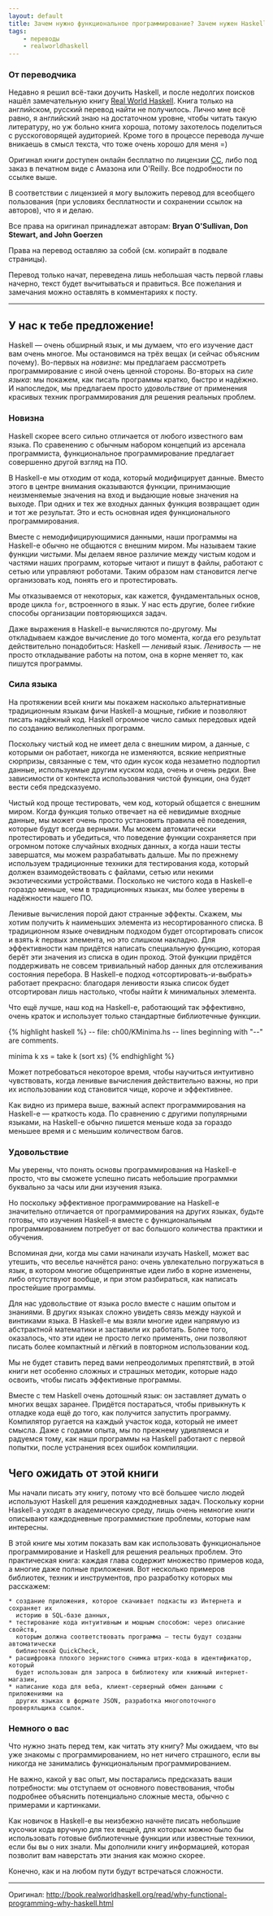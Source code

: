 ```yaml
---
layout: default
title: Зачем нужно функциональное программирование? Зачем нужен Haskell?
tags:
    - переводы
    - realworldhaskell
---
```


### От переводчика ###

Недавно я решил всё-таки доучить Haskell, и после недолгих поисков нашёл
замечательную книгу [Real World Haskell][rwh]. Книга только на английском,
русский перевод найти не получилось. Лично мне всё равно, я английский знаю на
достаточном уровне, чтобы читать такую литературу, но уж больно книга хороша,
потому захотелось поделиться с русскоговорящей аудиторией. Кроме того в
процессе перевода лучше вникаешь в смысл текста, что тоже очень хорошо для меня
=)

Оригинал книги доступен онлайн бесплатно по лицензии [CC][license], либо под
заказ в печатном виде с Амазона или O'Reilly. Все подробности по ссылке выше.

В соответствии с лицензией я могу выложить перевод для всеобщего пользования
(при условиях бесплатности и сохранении ссылок на авторов), что я и делаю.

Все права на оригинал принадлежат авторам: **Bryan O'Sullivan, Don Stewart, and
John Goerzen**

Права на перевод оставляю за собой (см. копирайт в подвале страницы).

Перевод только начат, переведена лишь небольшая часть первой главы начерно,
текст будет вычитываться и правиться. Все пожелания и замечания можно оставлять
в комментариях к посту.

[rwh]: http://book.realworldhaskell.org/
[license]: http://creativecommons.org/licenses/by-nc/3.0/

---

## У нас к тебе предложение! ##

Haskell — очень обширный язык, и мы думаем, что его изучение даст вам очень
многое. Мы остановимся на трёх вещах (и сейчас объясним почему). Во-первых на
*новизне*: мы предлагаем рассмотреть программирование с иной очень ценной
стороны. Во-вторых на *силе языка*: мы покажем, как писать программы кратко,
быстро и надёжно. И напоследок, мы предлагаем просто *удовольствие* от
применения красивых техник программирования для решения реальных проблем.

### Новизна ###

Haskell скорее всего сильно отличается от любого известного вам языка. По
сравенению с обычным набором концепций из арсенала программиста, функциональное
программирование предлагает совершенно другой взгляд на ПО.

В Haskell-е мы отходим от кода, который модифицирует данные. Вместо этого в
центре внимания оказываются функции, принимающие неизменяемые значения на вход
и выдающие новые значения на выходе. При одних и тех же входных данных функция
возвращает один и тот же результат. Это и есть основная идея функционального
программирования.

Вместе с немодифицирующимися данными, наши программы на Haskell-е обычно не
общаются с внешним миром. Мы называем такие функции *чистыми*. Мы делаем явное
различие между чистым кодом и частями наших программ, которые читают и пишут в
файлы, работают с сетью или управляют роботами. Таким образом нам становится
легче организовать код, понять его и протестировать.

Мы отказываемся от некоторых, как кажется, фундаментальных основ, вроде цикла
`for`, встроенного в язык. У нас есть другие, более гибкие способы организации
повторяющихся задач.

Даже выражения в Haskell-е вычисляются по-другому. Мы откладываем каждое
вычисление до того момента, когда его результат действительно понадобиться:
Haskell — *ленивый* язык. *Ленивость* — не просто откладывание работы на потом,
она в корне меняет то, как пишутся программы.

### Сила языка ###

На протяжении всей книги мы покажем насколько альтернативные традиционным
языкам фичи Haskell-а мощные, гибкие и позволяют писать надёжный код. Haskell
огромное число самых передовых идей по созданию великолепных программ.

Поскольку чистый код не имеет дела с внешним миром, а данные, с которыми он
работает, никогда не изменяются, всякие неприятные сюрпризы, связанные с тем,
что один кусок кода незаметно подпортил данные, используемые другим куском
кода, очень и очень редки. Вне зависимости от контекста использования чистой
функции, она будет вести себя предсказуемо.

Чистый код проще тестировать, чем код, который общается с внешним миром. Когда
функция только отвечает на её невидимые входные данные, мы может очень просто
установить правила её поведения, которые будут всегда верными. Мы можем
автоматически протестировать и убедиться, что поведение функции сохраняется при
огромном потоке случайных входных данных, а когда наши тесты завершатся, мы
можем разрабатывать дальше. Мы по прежнему используем традиционные техники для
тестирования кода, который должен взаимодействовать с файлами, сетью или некими
экзотическими устройствами. Посколько не чистого кода в Haskell-е гораздо
меньше, чем в традиционных языках, мы более уверены в надёжности нашего ПО.

Ленивые вычисления порой дают странные эффекты. Скажем, мы хотим получить _k_
наименьших элемента из несортированного списка. В традиционном языке очевидным
подходом будет отсортировать список и взять _k_ первых элемента, но это слишком
накладно. Для эффективности нам придётся написать специальную функцию, которая
берёт эти значения из списка в один проход. Этой функции придётся поддерживать
не совсем тривиальный набор данных для отслеживания состояния перебора. В
Haskell-е подход «отсортировать-и-выбрать» работает прекрасно: благодаря
ленивости языка список будет отсортирован лишь настолько, чтобы найти _k_
минимальных элемента.

Что ещё лучше, наш код на Haskell-е, работающий так эффективно, очень краток и
использует только стандартные библиотечные функции.

{% highlight haskell %}
-- file: ch00/KMinima.hs
-- lines beginning with "--" are comments.

minima k xs = take k (sort xs)
{% endhighlight %}

Может потребоваться некоторое время, чтобы научиться интуитивно чувствовать,
когда ленивые вычисления действительно важны, но при их использовании код
становится чище, короче и эффективнее.

Как видно из примера выше, важный аспект программирования на Haskell-е —
краткость кода. По сравнению с другими популярными языками, на Haskell-е обычно
пишется меньше кода за гораздо меньшее время и с меньшим количеством багов.

### Удовольствие ###

Мы уверены, что понять основы программирования на Haskell-е просто, что вы сможете
успешно писать небольшие программки буквально за часы или дни изучения языка.

Но поскольку эффективное программирование на Haskell-е значительно отличается
от программирования на других языках, будьте готовы, что изучения Haskell-я вместе
с функциональным программированием потребует от вас большого количества практики
и обучения.

Вспоминая дни, когда мы сами начинали изучать Haskell, может вас утешить, что
веселье начнётся рано: очень увлекательно погружаться в язык, в котором многие
общепринятые идеи либо в корне изменены, либо отсутствуют вообще, и при этом
разбираться, как написать простейшие программы.

Для нас удовольствие от языка росло вместе с нашим опытом и знаниями. В других
языках сложно увидеть связь между наукой и винтиками языка. В Haskell-е мы
взяли многие идеи напрямую из абстрактной математики и заставили их работать.
Более того, оказалось, что эти идеи не просто легко применять, они позволяют
писать более компактный и лёгкий в повторном использовании код.

Мы не будет ставить перед вами непреодолимых препятствий, в этой книги нет
особенно сложных и страшных методик, которые надо освоить, чтобы писать
эффективные программы.

Вместе с тем Haskell очень дотошный язык: он заставляет думать о многих вещах
заранее. Придётся постараться, чтобы привыкнуть к отладке кода ещё до того,
как получится запустить программу. Компилятор ругается на каждый участок кода,
который не имеет смысла. Даже с годами опыта, мы по прежнему удивляемся и радуемся
тому, как наши программы на Haskell работают с первой попытки, после устранения
всех ошибок компиляции.

## Чего ожидать от этой книги ##

Мы начали писать эту книгу, потому что всё большее число людей используют Haskell
для решения каждодневных задач. Поскольку корни Haskell-а уходят в академическую
среду, лишь очень немногие книги описывают каждодневные программисткие проблемы,
которые нам интересны.

В этой книге мы хотим показать вам как использовать функциональное программирование
и Haskell для решения реальных проблем. Это практическая книга: каждая глава содержит
множество примеров кода, а многие даже полные приложения. Вот несколько примеров
библиотек, техник и инструментов, про разработку которых мы расскажем:

    * создание приложения, которое скачивает подкасты из Интернета и сохраняет их
      историю в SQL-базе данных,
    * тестирование кода интуитивным и мощным способом: через описание свойств,
      которым должна соответствовать программа — тесты будут созданы автоматически
      библиотекой QuickCheck,
    * расшифровка плохого зернистого снимка штрих-кода в идентификатор, который
      будет использован для запроса в библиотеку или книжный интернет-магазин,
    * написание кода для веба, клиент-серверный обмен данными с приложениями на
      других языках в формате JSON, разработка многопоточного проверяльщика ссылок.

### Немного о вас ###

Что нужно знать перед тем, как читать эту книгу? Мы ожидаем, что вы уже знакомы
с программированием, но нет ничего страшного, если вы никогда не занимались
функциональным программированием.

Не важно, какой у вас опыт, мы постарались предсказать ваши потребности: мы отступаем
от основного повествования, чтобы подробнее объяснить потенциально сложные места, обычно
с примерами и картинками.

Как новичок в Haskell-е вы неизбежно начнёте писать небольшие кусочки кода
вручную для тех вещей, для которых можно было бы использовать готовые
библиотечные функции или известные техники, если бы вы о них знали. Мы дополнили
книгу информацией, которая позволит вам наверстать эти знания как можно скорее.

Конечно, как и на любом пути будут встречаться сложности.

---

Оригинал: <http://book.realworldhaskell.org/read/why-functional-programming-why-haskell.html>

<disqus name="kstep" />
